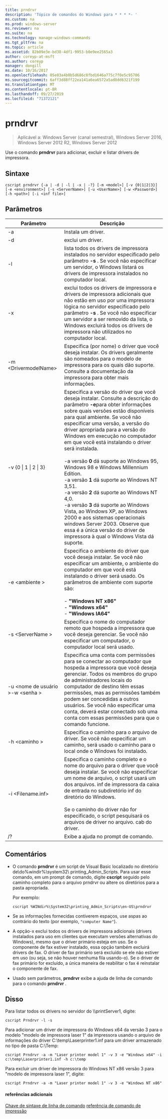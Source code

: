 ```yaml
---
title: prndrvr
description: 'Tópico de comandos do Windows para * * * *- '
ms.custom: na
ms.prod: windows-server
ms.reviewer: na
ms.suite: na
ms.technology: manage-windows-commands
ms.tgt_pltfrm: na
ms.topic: article
ms.assetid: 82b09e3e-bd38-4df1-9953-b0e9ee2565a3
author: coreyp-at-msft
ms.author: coreyp
manager: dongill
ms.date: 10/16/2017
ms.openlocfilehash: 05e03a4b0b5d686c8fbd1646a775c7f0e5c95706
ms.sourcegitcommit: 6aff3d88ff22ea141a6ea6572a5ad8dd6321f199
ms.translationtype: MT
ms.contentlocale: pt-BR
ms.lasthandoff: 09/27/2019
ms.locfileid: "71372121"
---
```

# <a name="prndrvr"></a>prndrvr

>Aplicável a: Windows Server (canal semestral), Windows Server 2016, Windows Server 2012 R2, Windows Server 2012

Use o comando **prndrvr** para adicionar, excluir e listar drivers de impressora.

## <a name="syntax"></a>Sintaxe
```
cscript prndrvr {-a | -d | -l | -x | -?} [-m <model>] [-v {0|1|2|3}] 
[-e <environment>] [-s <ServerName>] [-u <UserName>] [-w <Password>] 
[-h <path>] [-i <inf file>]
```

## <a name="parameters"></a>Parâmetros

|Parâmetro|Descrição|
|-------|--------|
|-a|Instala um driver.|
|-d|exclui um driver.|
|-l|lista todos os drivers de impressora instalados no servidor especificado pelo parâmetro **-s** . Se você não especificar um servidor, o Windows listará os drivers de impressora instalados no computador local.|
|-x|exclui todos os drivers de impressora e drivers de impressora adicionais que não estão em uso por uma impressora lógica no servidor especificado pelo parâmetro **-s** . Se você não especificar um servidor a ser removido da lista, o Windows excluirá todos os drivers de impressora não utilizados no computador local.|
|-m \<DrivermodelName\>|Especifica (por nome) o driver que você deseja instalar. Os drivers geralmente são nomeados para o modelo de impressora para os quais dão suporte. Consulte a documentação da impressora para obter mais informações.|
|-v {0 &#124; 1 &#124; 2 &#124; 3}|Especifica a versão do driver que você deseja instalar. Consulte a descrição do parâmetro **-e**para obter informações sobre quais versões estão disponíveis para qual ambiente. Se você não especificar uma versão, a versão do driver apropriada para a versão do Windows em execução no computador em que você está instalando o driver será instalada.<br /><br />-a versão **0** dá suporte ao Windows 95, Windows 98 e Windows Millennium Edition.<br />-a versão **1** dá suporte ao Windows NT 3,51.<br />-a versão **2** dá suporte ao Windows NT 4,0.<br />-a versão **3** dá suporte ao Windows Vista, ao Windows XP, ao Windows 2000 e aos sistemas operacionais windows Server 2003. Observe que essa é a única versão do driver de impressora à qual o Windows Vista dá suporte.|
|-e \<ambiente >|Especifica o ambiente do driver que você deseja instalar. Se você não especificar um ambiente, o ambiente do computador em que você está instalando o driver será usado. Os parâmetros de ambiente com suporte são:<br /><br />-    **"Windows NT x86"**<br />-    **"Windows x64"**<br />-    **"Windows IA64"**|
|-s \<ServerName >|Especifica o nome do computador remoto que hospeda a impressora que você deseja gerenciar. Se você não especificar um computador, o computador local será usado.|
|-u \<nome de usuário >-w \<senha >|Especifica uma conta com permissões para se conectar ao computador que hospeda a impressora que você deseja gerenciar. Todos os membros do grupo de administradores locais do computador de destino têm essas permissões, mas as permissões também podem ser concedidas a outros usuários. Se você não especificar uma conta, deverá estar conectado sob uma conta com essas permissões para que o comando funcione.|
|-h \<caminho >|Especifica o caminho para o arquivo de driver. Se você não especificar um caminho, será usado o caminho para o local onde o Windows foi instalado.|
|-i \<Filename.inf>|Especifica o caminho completo e o nome do arquivo para o driver que você deseja instalar. Se você não especificar um nome de arquivo, o script usará um dos arquivos. inf de impressora da caixa de entrada no subdiretório inf do diretório do Windows.<br /><br />Se o caminho do driver não for especificado, o script pesquisará os arquivos de driver no arquivo. cab do driver.|
|/?|Exibe a ajuda no prompt de comando.|

## <a name="remarks"></a>Comentários
- O comando **prndrvr** é um script de Visual Basic localizado no diretório <language> de\\do%windir%\system32\ printing_Admin_Scripts. Para usar esse comando, em um prompt de comando, digite **cscript** seguido pelo caminho completo para o arquivo prndrvr ou altere os diretórios para a pasta apropriada.

  Por exemplo:
  ```
  cscript %WINdir%\System32\printing_Admin_Scripts\en-US\prndrvr
  ```
- Se as informações fornecidas contiverem espaços, use aspas ao contrário do texto (por exemplo, `"computer Name"`).
- A opção-x exclui todos os drivers de impressora adicionais (drivers instalados para uso em clientes que executam versões alternativas do Windows), mesmo que o driver primário esteja em uso. Se o componente de fax estiver instalado, essa opção também excluirá drivers de fax. O driver de fax primário será excluído se ele não estiver em uso (ou seja, se não houver nenhuma fila usando-o). Se o driver de fax primário for excluído, a única maneira de reabilitar o fax é reinstalar o componente de fax.
- Usado sem parâmetros, **prndrvr** exibe a ajuda de linha de comando para o comando **prndrvr** .

## <a name="BKMK_examples"></a>Disso

Para listar todos os drivers no servidor do \\\printServer1, digite:
```
cscript Prndrvr -l -s
```

Para adicionar um driver de impressora do Windows x64 da versão 3 para o modelo "modelo de impressora laser 1" da impressora usando o arquivo de informações do driver C:\temp\Laserprinter1.inf para um driver armazenado no tipo de pasta C:\Temp:
```
cscript Prndrvr -a -m "Laser printer model 1" -v 3 -e "Windows x64" -i c:\temp\Laserprinter1.inf -h c:\temp
```

Para excluir um driver de impressora do Windows NT x86 versão 3 para "modelo de impressora laser 1", digite:
```
cscript Prndrvr -a -m "Laser printer model 1" -v 3 -e "Windows NT x86" 
```

#### <a name="additional-references"></a>referências adicionais
[Chave de sintaxe de linha de comando](command-line-syntax-key.md)
[referência de comando de impressão](print-command-reference.md)

